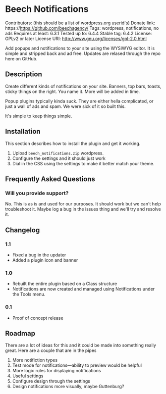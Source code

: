 # Beech Notifications

Contributors: (this should be a list of wordpress.org userid's)
Donate link: https://https://github.com/beechagency/
Tags: wordpress, notifications, no ads
Requires at least: 6.3.1
Tested up to: 6.4.4
Stable tag: 6.4.2
License: GPLv2 or later
License URI: http://www.gnu.org/licenses/gpl-2.0.html

Add popups and notifications to your site using the WYSIWYG editor. It is simple and stripped back and ad free. Updates are relased through the repo here on GitHub.

## Description

Create different kinds of notifications on your site. Banners, top bars, toasts, sticky things on the right. You name it. More will be added in time.

Popup plugins typically kinda suck. They are either hella complicated, or just a wall of ads and spam. We were sick of it so built this.

It's simple to keep things simple. 

## Installation

This section describes how to install the plugin and get it working.

1. Upload `beech_notifications.zip` wordpress.
2. Configure the settings and it should just work
3. Dial in the CSS using the settings to make it better match your theme.

## Frequently Asked Questions

### Will you provide support?

No. This is as is and used for our purposes. It should work but we can't help troubleshoot it. Maybe log a bug in the issues thing and we'll try and resolve it.


## Changelog 

### 1.1 
* Fixed a bug in the updater
* Added a plugin icon and banner

### 1.0
* Rebuilt the entire plugin based on a Class structure
* Notifications are now created and managed using Notifications under the Tools menu.

### 0.1
* Proof of concept release

## Roadmap

There are a lot of ideas for this and it could be made into something really great. Here are a couple that are in the pipes

1. More notifiction types
2. Test mode for notifications—ability to preview would be helpful
3. More logic rules for displaying notifications
4. Useful settings
5. Configure design through the settings
6. Design notifications more visually, maybe Guttenburg?
